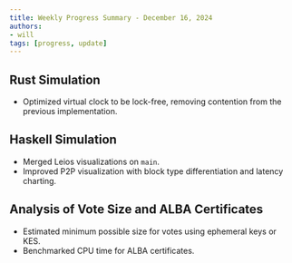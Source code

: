 ```yaml
---
title: Weekly Progress Summary - December 16, 2024
authors:
- will
tags: [progress, update]
---
```


## Rust Simulation

- Optimized virtual clock to be lock-free, removing contention from the previous
  implementation.

## Haskell Simulation

- Merged Leios visualizations on `main`.
- Improved P2P visualization with block type differentiation and latency
  charting.

## Analysis of Vote Size and ALBA Certificates

- Estimated minimum possible size for votes using ephemeral keys or KES.
- Benchmarked CPU time for ALBA certificates.
